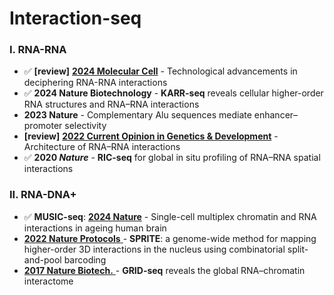 # Interaction-seq

### I. RNA-RNA  <a href="#i.-rna-rna-sequencing-methods" id="i.-rna-rna-sequencing-methods"></a>

* ✅ **\[review]** [**2024 Molecular Cell**](https://doi.org/10.1016/j.molcel.2024.06.036) - Technological advancements in deciphering RNA-RNA interactions
* ✅ **2024 Nature Biotechnology** - **KARR-seq** reveals cellular higher-order RNA structures and RNA–RNA interactions
* **2023 Nature** - Complementary Alu sequences mediate enhancer–promoter selectivity
* **\[review]** [**2022 Current Opinion in Genetics & Development**](https://doi.org/10.1016/j.gde.2021.11.007) - Architecture of RNA–RNA interactions
* ✅ **2020&#x20;**_**Nature**_ - **RIC-seq** for global in situ profiling of RNA–RNA spatial interactions



### II. RNA-DNA+ <a href="#i.-rna-rna-sequencing-methods" id="i.-rna-rna-sequencing-methods"></a>

* ✅ **MUSIC-seq**: [**2024 Nature**](https://www.nature.com/articles/s41586-024-07239-w) - Single-cell multiplex chromatin and RNA interactions in ageing human brain
* [**2022 Nature Protocols** ](https://www.nature.com/articles/s41596-021-00633-y)- **SPRITE**: a genome-wide method for mapping higher-order 3D interactions in the nucleus using combinatorial split-and-pool barcoding
* [**2017 Nature Biotech.** ](https://www.nature.com/articles/nbt.3968)- **GRID-seq** reveals the global RNA–chromatin interactome







